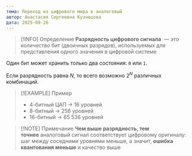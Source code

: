 ```yaml
---
тема: Переход из цифрового мира в аналоговый
автор: Анастасия Сергеевна Кузнецова
дата: 2025-09-26
---
```

> [!INFO] Определение
>  **Разрядность цифрового сигнала**  — это количество бит (двоичных разрядов), используемых для представления одного значения в цифровой системе

Один бит может хранить только два состояния: `0` или `1`.

Если разрядность равна $N$, то всего возможно $2^N$ различных комбинаций.

> [!EXAMPLE] Пример
>- 4-битный ЦАП → 16 уровней
>- 8-битный → 256 уровней
>- 16-битный → 65 536 уровней

> [!NOTE] Примечание
> **Чем выше разрядность, тем точнее** аналоговый сигнал соответствует цифровому оригиналу: шаг между соседними уровнями меньше, а значит, **ошибка квантования меньше** и качество выше